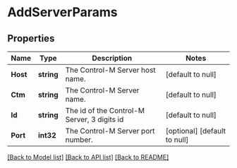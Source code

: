 # AddServerParams

## Properties
Name | Type | Description | Notes
------------ | ------------- | ------------- | -------------
**Host** | **string** | The Control-M Server host name. | [default to null]
**Ctm** | **string** | The Control-M Server name. | [default to null]
**Id** | **string** | The id of the Control-M Server, 3 digits id | [default to null]
**Port** | **int32** | The Control-M Server port number. | [optional] [default to null]

[[Back to Model list]](../README.md#documentation-for-models) [[Back to API list]](../README.md#documentation-for-api-endpoints) [[Back to README]](../README.md)

